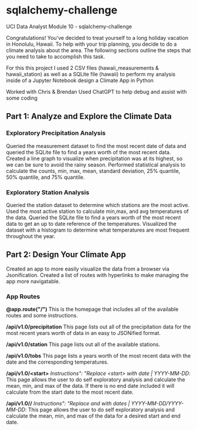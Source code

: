 # sqlalchemy-challenge
UCI Data Analyst Module 10 - sqlalchemy-challenge

Congratulations! You've decided to treat yourself to a long holiday vacation in Honolulu, Hawaii. To help with your trip planning, you decide to do a climate analysis about the area. The following sections outline the steps that you need to take to accomplish this task.

For this this project I used 2 CSV files (hawaii_measurements & hawaii_station) as well as a SQLite file (hawaii) to perform my analysis inside of a Jupyter Notebook design a Climate App in Python 

Worked with Chris & Brendan
Used ChatGPT to help debug and assist with some coding

## Part 1: Analyze and Explore the Climate Data

### Exploratory Precipitation Analysis

Queried the measurement dataset to find the most recent date of data and queried the SQLite file to find a years worth of the most recent data. Created a line graph to visualize when precipitation was at its highest, so we can be sure to avoid the rainy season. Performed statistical analysis to calculate the counts, min, max, mean, standard deviation, 25% quantile, 50% quantile, and 75% quantile.

### Exploratory Station Analysis

Queried the station dataset to determine which stations are the most active. Used the most active station to calculate min,max, and avg temperatures of the data. Queried the SQLite file to find a years worth of the most recent data to get an up to date reference of the temperatures. Visualized the dataset with a histogram to determine what temperatures are most frequent throughout the year. 

## Part 2: Design Your Climate App

Created an app to more easily visualize the data from a browser via Jsonification. Created a list of routes with hyperlinks to make managing the app more navigatable.

### App Routes

**@app.route("/")**
This is the homepage that includes all of the available routes and some instructions.

**/api/v1.0/precipitation**
This page lists out all of the precipitation data for the most recent years worth of data in an easy to JSONified format.

**/api/v1.0/station**
This page lists out all of the available stations.

**/api/v1.0/tobs**
This page lists a years worth of the most recent data with the date and the corresponding temperatures.

**/api/v1.0/&lt;start&gt;**
_Instructions": "Replace &lt;start&gt; with date | YYYY-MM-DD_:
This page allows the user to do self exploratory analysis and calculate the mean, min, and max of the data. If there is no end date included it will calculate from the start date to the most recent date.

**/api/v1.0/<start>/<end>**
_Instructions": "Replace <start> and <end> with dates | YYYY-MM-DD/YYYY-MM-DD_:
This page allows the user to do self exploratory analysis and calculate the mean, min, and max of the data for a desired start and end date. 
